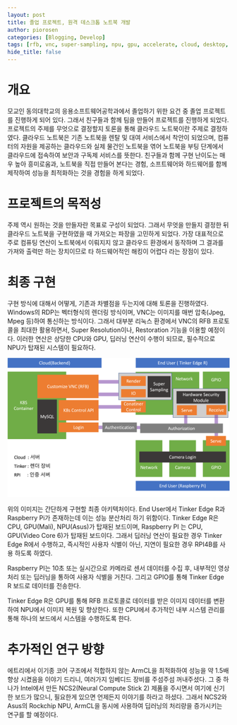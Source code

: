 ```yaml
---
layout: post
title: 졸업 프로젝트, 원격 데스크톱 노트북 개발
author: piorosen
categories: [Blogging, Develop]
tags: [rfb, vnc, super-sampling, npu, gpu, accelerate, cloud, desktop, tinker-edge-r, rpi4b]
hide_title: false
---
```


# 개요

모교인 동의대학교의 응용소프트웨어공학과에서 졸업하기 위한 요건 중 졸업 프로젝트를 진행하게 되어 있다. 그래서 친구들과 함께 팀을 만들어 프로젝트를 진행하게 되었다. 프로젝트의 주제를 무엇으로 결정할지 토론을 통해 클라우드 노트북이란 주제로 결정하였다. 클라우드 노트북은 기존 노트북을 렌탈 및 대여 서비스에서 착안이 되었으며, 컴퓨터의 자원을 제공하는 클라우드와 실제 물건인 노트북을 엮어 노트북을 부팅 단계에서 클라우드에 접속하여 보안과 구독제 서비스를 뜻한다. 친구들과 함께 구현 난이도는 매우 높아 흥미로움과, 노트북을 직접 만들어 본다는 경험, 소프트웨어와 하드웨어를 함께 제작하여 성능을 최적화하는 것을 경험을 하게 되었다.

# 프로젝트의 목적성

주제 역시 원하는 것을 만들자란 목표로 구성이 되었다. 그래서 무엇을 만들지 결정한 뒤 클라우드 노트북을 구현하였을 때 가져오는 파장을 고민하게 되었다. 가장 대표적으로 주로 컴퓨팅 연산이 노트북에서 이뤄지지 않고 클라우드 환경에서 동작하며 그 결과를 가져와 출력만 하는 장치이므로 타 하드웨어적인 해킹이 어렵다 라는 장점이 있다.

# 최종 구현

구현 방식에 대해서 어떻게, 기존과 차별점을 두는지에 대해 토론을 진행하였다. Windows의 RDP는 벡터형식의 렌더링 방식이며, VNC는 이미지를 매번 압축(Jpeg, Mpeg 등)하여 통신하는 방식이다. 그래서 대부분 리눅스 환경에서 VNC의 RFB 프로토콜을 최대한 활용하면서, Super Resolution이나, Restoration 기능을 이용할 예정이다. 이러한 연산은 상당한 CPU와 GPU, 딥러닝 연산이 수행이 되므로, 필수적으로 NPU가 탑재된 시스템이 필요하다. 

![image](/assets/img/post/2022-10-29-architecture.png)

위의 이미지는 간단하게 구현할 최종 아키텍처이다. End User에서 Tinker Edge R과 Raspberry Pi가 존재하는데 이는 성능 분산처리 하기 위함이다. Tinker Edge R은 CPU, GPU(Mali), NPU(Asus)가 탑재된 보드이며, Raspberry PI 는 CPU, GPU(Video Core 6)가 탑재된 보드이다. 그래서 딥러닝 연산이 필요한 경우 Tinker Edge R에서 수행하고, 즉시적인 사용자 식별이 아닌, 지연이 필요한 경우 RPI4B를 사용 하도록 하였다. 

Raspberry PI는 10초 또는 실시간으로 카메라로 센서 데이터를 수집 후, 내부적인 영상처리 또는 딥러닝을 통하여 사용자 식별을 거친다. 그리고 GPIO를 통해 Tinker Edge R 보드로 데이터를 전송한다.

Tinker Edge R은 GPU를 통해 RFB 프로토콜로 데이터를 받은 이미지 데이터를 변환하여 NPU에서 이미지 복원 및 향상한다. 또한 CPU에서 추가적인 내부 시스템 관리를 통해 하나의 보드에서 시스템을 수행하도록 한다.

# 추가적인 연구 방향

에트리에서 이기종 코어 구조에서 적합하지 않는 ArmCL을 최적화하여 성능을 약 1.5배 향상 시켰음을 이야기 드리니, 여러가지 임베디드 장비를 주섬주섬 꺼내주셨다. 그 중 하나가 Intel에서 만든 NCS2(Neural Compute Stick 2) 제품을 주시면서 여기에 신기한 보드가 많으니, 필요한게 있으면 언제든지 이야기를 하라고 하셨다. 그래서 NCS2와 Asus의 Rockchip NPU, ArmCL을 동시에 사용하여 딥러닝의 처리량을 증가시키는 연구를 할 예정이다.
